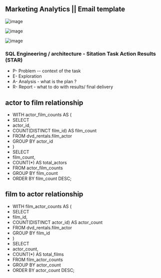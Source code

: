 ## Marketing Analytics || Email template
![image](https://github.com/samkibe/My-Serious-SQL-encounter-pros-and-cons/assets/25104443/ff6dedfd-bac8-4ab1-b213-1c52b271a1b6)

![image](https://github.com/samkibe/My-Serious-SQL-encounter-pros-and-cons/assets/25104443/b091b1f4-b9c1-4a27-8199-17a8c3051204)

![image](https://github.com/samkibe/My-Serious-SQL-encounter-pros-and-cons/assets/25104443/6eb73093-d833-4cea-b510-d881d3aba762)



### SQL Engineering / architecture - Sitation Task Action Results (STAR)
- P- Problem -- context of the task
- E- Exploration
- A- Analysis - what is the plan ?
- R- Report - what to do with results/ final delivery

## actor to film relationship
- WITH actor_film_counts AS (
-  SELECT
-    actor_id,
-    COUNT(DISTINCT film_id) AS film_count
-  FROM dvd_rentals.film_actor
-  GROUP BY actor_id
- )
- SELECT
-    film_count,
-  COUNT(*) AS total_actors
- FROM actor_film_counts
- GROUP BY film_count
- ORDER BY film_count DESC;
  
## film to actor relationship
- WITH film_actor_counts AS (
-   SELECT
-   film_id,
-   COUNT(DISTINCT actor_id) AS actor_count
-  FROM dvd_rentals.film_actor
-  GROUP BY film_id
- )
- SELECT
-  actor_count,
-  COUNT(*) AS total_films
- FROM film_actor_counts
- GROUP BY actor_count
- ORDER BY actor_count DESC;
